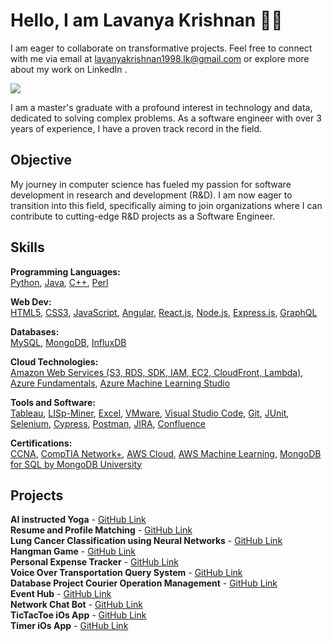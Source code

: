 # Hello, I am Lavanya Krishnan 👋🏻

I am eager to collaborate on transformative projects. Feel free to connect with me via email at lavanyakrishnan1998.lk@gmail.com or explore more about my work on LinkedIn .

<a href="https://www.linkedin.com/in/krishnanlavanya/"><img src="https://img.shields.io/badge/-LinkedIn-0072b1?&style=for-the-badge&logo=linkedin&logoColor=white" /></a>

I am a master's graduate with a profound interest in technology and data, dedicated to solving complex problems. As a software engineer with over 3 years of experience, I have a proven track record in the field.

## Objective

My journey in computer science has fueled my passion for software development in research and development (R&D). I am now eager to transition into this field, specifically aiming to join organizations where I can contribute to cutting-edge R&D projects as a Software Engineer.

## Skills

**Programming Languages:**  
[Python](#), [Java](#), [C++](#), [Perl](#)

**Web Dev:**  
[HTML5](#), [CSS3](#), [JavaScript](#), [Angular](#), [React.js](#), [Node.js](#), [Express.js](#), [GraphQL](#)

**Databases:**  
[MySQL](#), [MongoDB](#), [InfluxDB](#)

**Cloud Technologies:**  
[Amazon Web Services (S3, RDS, SDK, IAM, EC2, CloudFront, Lambda)](#), [Azure Fundamentals](#), [Azure Machine Learning Studio](#)

**Tools and Software:**  
[Tableau](#), [LISp-Miner](#), [Excel](#), [VMware](#), [Visual Studio Code](#), [Git](#), [JUnit](#), [Selenium](#), [Cypress](#), [Postman](#), [JIRA](#), [Confluence](#)

**Certifications:**  
[CCNA](#), [CompTIA Network+](#), [AWS Cloud](#), [AWS Machine Learning](#), [MongoDB for SQL by MongoDB University](#)




## Projects


**AI instructed Yoga** - [GitHub Link](https://github.com/krishnanlavanya/AI-Instructed-Yoga) <br>
**Resume and Profile Matching** - [GitHub Link](https://github.com/krishnanlavanya/Resume-Skill-Profile-Matching-Project) <br>
**Lung Cancer Classification using Neural Networks** - [GitHub Link](https://github.com/krishnanlavanya/Lung-Cancer-Classification-Using-Neural-Networks) <br>
**Hangman Game** - [GitHub Link](https://github.com/krishnanlavanya/HangmanGame) <br>
**Personal Expense Tracker** - [GitHub Link](https://github.com/krishnanlavanya/Personal-Expense-Tracker) <br>
**Voice Over Transportation Query System** - [GitHub Link](https://github.com/krishnanlavanya/VoiceOver-TransportationQuery-System) <br>
**Database Project Courier Operation Management** - [GitHub Link](https://github.com/krishnanlavanya/-Database-Management-Project-Courier-Operations-Management-) <br>
**Event Hub** - [GitHub Link](https://github.com/krishnanlavanya/Event-Hub) <br>
**Network Chat Bot** - [GitHub Link](https://github.com/krishnanlavanya/Network-Chat) <br>
**TicTacToe iOs App** - [GitHub Link](https://github.com/krishnanlavanya/MyFirstiOsApp) <br>
**Timer iOs App** - [GitHub Link](https://github.com/krishnanlavanya/Timer-Swift) <br>

